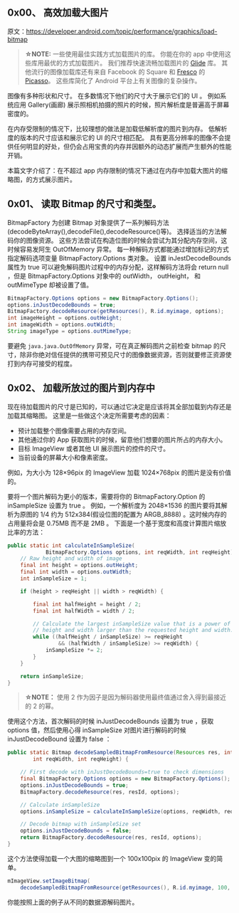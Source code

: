 ## 0x00、 高效加载大图片

原文：https://developer.android.com/topic/performance/graphics/load-bitmap

>**☆NOTE:** 
    一些使用最佳实践方式加载图片的库。
    你能在你的 app 中使用这些库用最优的方式加载图片。
    我们推荐快速流畅加载图片的 [Glide](https://github.com/bumptech/glide) 库。
    其他流行的图像加载库还有来自 Facebook 的 Square 和 [Fresco](https://github.com/facebook/fresco) 的 [Picasso](http://square.github.io/picasso/)。
    这些库简化了 Android 平台上有关图像的复杂操作。

图像有多种形状和尺寸。
在多数情况下他们的尺寸大于展示它们的 UI 。
例如系统应用 Gallery(画廊) 展示照相机拍摄的照片的时候，照片解析度是普遍高于屏幕密度的。

在内存受限制的情况下，比较理想的做法是加载低解析度的图片到内存。
低解析度的版本的尺寸应该和展示它的 UI 的尺寸相匹配。
具有更高分辨率的图像不会提供任何明显的好处，但仍会占用宝贵的内存并因额外的动态扩展而产生额外的性能开销。

本篇文字介绍了：在不超过 app 内存限制的情况下通过在内存中加载大图片的缩略图，的方式展示图片。

## 0x01、 读取 Bitmap 的尺寸和类型。
BitmapFactory 为创建 Bitmap 对象提供了一系列解码方法(decodeByteArray(),decodeFile(),decodeResource()等)。
选择适当的方法解码你的图像资源。
这些方法尝试在构造位图的时候会尝试为其分配内存空间，这时候容易发阿生 OutOfMemory 异常。
每一种解码方式都能通过增加标记的方式指定解码选项变量 BitmapFactory.Options 类对象。
设置 inJestDecodeBounds 属性为 true 可以避免解码图片过程中的内存分配，这样解码方法将会 return null ，但是 BitmapFactory.Options 对象中的 outWidth， outHeight， 和 outMimeType 却被设置了值。

```java
BitmapFactory.Options options = new BitmapFactory.Options();
options.inJustDecodeBounds = true;
BitmapFactory.decodeResource(getResources(), R.id.myimage, options);
int imageHeight = options.outHeight;
int imageWidth = options.outWidth;
String imageType = options.outMimeType;
```

要避免 `java.java.OutOfMemory` 异常，可在真正解码图片之前检查 bitmap 的尺寸，除非你绝对信任提供的携带可预见尺寸的图像数据资源，否则就要修正资源使打到内存可接受的程度。

## 0x02、 加载所放过的图片到内存中
现在待加载图片的尺寸是已知的，可以通过它决定是应该将其全部加载到内存还是加载其缩略图。
这里是一些做这个决定所需要考虑的因素：
-   预计加载整个图像需要占用的内存空间。
-   其他通过你的 App 获取图片的时候，留意他们想要的图片所占的内存大小。
-   目标 ImageView 或者其他 UI 展示图片的控件的尺寸。
-   当前设备的屏幕大小和像素密度。

例如，为大小为 128×96pix 的 ImageView 加载 1024×768pix 的图片是没有价值的。

要将一个图片解码为更小的版本，需要将你的 BitmapFactory.Option 的 inSampleSize 设置为 true 。
例如，一个解析度为 2048×1536 的图片要将其解析为原图的 1/4 约为 512x384(假设位图的配置为 ARGB_8888) 。这时候内存的占用量将会是 0.75MB 而不是 2MB 。
下面是一个基于宽度和高度计算图片缩放比率的方法：
```java
public static int calculateInSampleSize(
            BitmapFactory.Options options, int reqWidth, int reqHeight) {
    // Raw height and width of image
    final int height = options.outHeight;
    final int width = options.outWidth;
    int inSampleSize = 1;

    if (height > reqHeight || width > reqWidth) {

        final int halfHeight = height / 2;
        final int halfWidth = width / 2;

        // Calculate the largest inSampleSize value that is a power of 2 and keeps both
        // height and width larger than the requested height and width.
        while ((halfHeight / inSampleSize) >= reqHeight
                && (halfWidth / inSampleSize) >= reqWidth) {
            inSampleSize *= 2;
        }
    }

    return inSampleSize;
}
```

>**☆NOTE：**
    使用 2 作为因子是因为解码器使用最终值通过舍入得到最接近的 2 的幂。

使用这个方法，首次解码的时候 inJustDecodeBounds 设置为 true ，获取 options 值，然后使用心得 inSampleSize 对图片进行解码的时候 inJustDecodeBound 设置为 false ：
```java
public static Bitmap decodeSampledBitmapFromResource(Resources res, int resId,
        int reqWidth, int reqHeight) {

    // First decode with inJustDecodeBounds=true to check dimensions
    final BitmapFactory.Options options = new BitmapFactory.Options();
    options.inJustDecodeBounds = true;
    BitmapFactory.decodeResource(res, resId, options);

    // Calculate inSampleSize
    options.inSampleSize = calculateInSampleSize(options, reqWidth, reqHeight);

    // Decode bitmap with inSampleSize set
    options.inJustDecodeBounds = false;
    return BitmapFactory.decodeResource(res, resId, options);
}
```

这个方法使得加载一个大图的缩略图到一个 100x100pix 的 ImageView 变的简单。
```java
mImageView.setImageBitmap(
    decodeSampledBitmapFromResource(getResources(), R.id.myimage, 100, 100));
```

你能按照上面的例子从不同的数据源解码图片。
